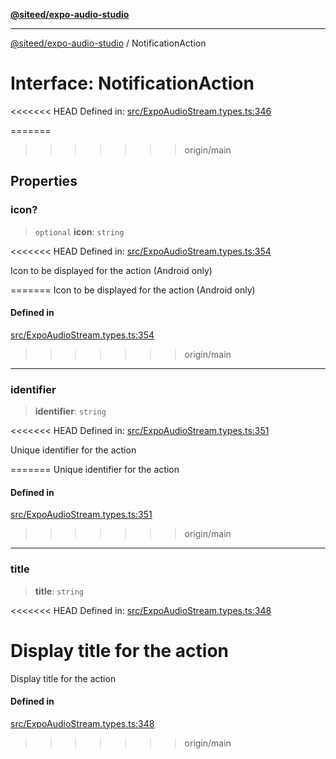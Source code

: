 [**@siteed/expo-audio-studio**](../README.md)

***

[@siteed/expo-audio-studio](../README.md) / NotificationAction

# Interface: NotificationAction

<<<<<<< HEAD
Defined in: [src/ExpoAudioStream.types.ts:346](https://github.com/deeeed/expo-audio-stream/blob/e90b868a404df260dd0a517e22d7898d08118617/packages/expo-audio-studio/src/ExpoAudioStream.types.ts#L346)

=======
>>>>>>> origin/main
## Properties

### icon?

> `optional` **icon**: `string`

<<<<<<< HEAD
Defined in: [src/ExpoAudioStream.types.ts:354](https://github.com/deeeed/expo-audio-stream/blob/e90b868a404df260dd0a517e22d7898d08118617/packages/expo-audio-studio/src/ExpoAudioStream.types.ts#L354)

Icon to be displayed for the action (Android only)

=======
Icon to be displayed for the action (Android only)

#### Defined in

[src/ExpoAudioStream.types.ts:354](https://github.com/deeeed/expo-audio-stream/blob/391ce6bcc63b985ab716f16d8cf5ddac64968b09/packages/expo-audio-studio/src/ExpoAudioStream.types.ts#L354)

>>>>>>> origin/main
***

### identifier

> **identifier**: `string`

<<<<<<< HEAD
Defined in: [src/ExpoAudioStream.types.ts:351](https://github.com/deeeed/expo-audio-stream/blob/e90b868a404df260dd0a517e22d7898d08118617/packages/expo-audio-studio/src/ExpoAudioStream.types.ts#L351)

Unique identifier for the action

=======
Unique identifier for the action

#### Defined in

[src/ExpoAudioStream.types.ts:351](https://github.com/deeeed/expo-audio-stream/blob/391ce6bcc63b985ab716f16d8cf5ddac64968b09/packages/expo-audio-studio/src/ExpoAudioStream.types.ts#L351)

>>>>>>> origin/main
***

### title

> **title**: `string`

<<<<<<< HEAD
Defined in: [src/ExpoAudioStream.types.ts:348](https://github.com/deeeed/expo-audio-stream/blob/e90b868a404df260dd0a517e22d7898d08118617/packages/expo-audio-studio/src/ExpoAudioStream.types.ts#L348)

Display title for the action
=======
Display title for the action

#### Defined in

[src/ExpoAudioStream.types.ts:348](https://github.com/deeeed/expo-audio-stream/blob/391ce6bcc63b985ab716f16d8cf5ddac64968b09/packages/expo-audio-studio/src/ExpoAudioStream.types.ts#L348)
>>>>>>> origin/main

